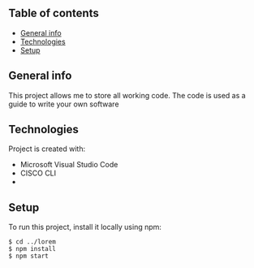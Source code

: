 ## Table of contents
* [General info](#general-info)
* [Technologies](#technologies)
* [Setup](#setup)

## General info
This project allows me to store all working code. The code is used as a guide to write your own software
	
## Technologies
Project is created with:
* Microsoft Visual Studio Code
* CISCO CLI
*  
	
## Setup
To run this project, install it locally using npm:

```
$ cd ../lorem
$ npm install
$ npm start
```